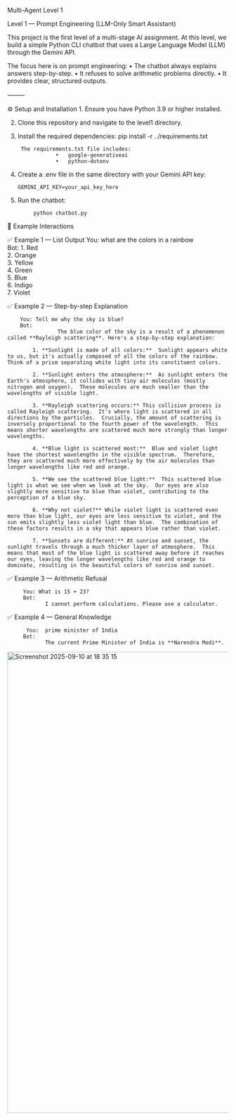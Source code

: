 Multi-Agent Level 1

Level 1 — Prompt Engineering (LLM-Only Smart Assistant)

This project is the first level of a multi-stage AI assignment.
At this level, we build a simple Python CLI chatbot that uses a Large Language Model (LLM) through the Gemini API.

The focus here is on prompt engineering:
	•	The chatbot always explains answers step-by-step.
	•	It refuses to solve arithmetic problems directly.
	•	It provides clear, structured outputs.

⸻

⚙️ Setup and Installation
	1.	Ensure you have Python 3.9 or higher installed.

  	
   2.	Clone this repository and navigate to the level1 directory.
	
 3.	Install the required dependencies:
            pip install -r ../requirements.txt
            
   		 The requirements.txt file includes:
                    •	google-generativeai
                    •	python-dotenv
   4.	Create a .env file in the same directory with your Gemini API key:

     		GEMINI_API_KEY=your_api_key_here
5.	Run the chatbot:

  			 python chatbot.py



💬 Example Interactions

   ✅ Example 1 — List Output
        You: what are the colors in a rainbow  
        Bot: 
            1. Red  
            2. Orange  
            3. Yellow  
            4. Green  
            5. Blue  
            6. Indigo  
            7. Violet


 ✅ Example 2 — Step-by-step Explanation     

        You: Tell me why the sky is blue?    
        Bot: 
                    The blue color of the sky is a result of a phenomenon called **Rayleigh scattering**. Here's a step-by-step explanation:

            1. **Sunlight is made of all colors:**  Sunlight appears white to us, but it's actually composed of all the colors of the rainbow.  Think of a prism separating white light into its constituent colors.

            2. **Sunlight enters the atmosphere:**  As sunlight enters the Earth's atmosphere, it collides with tiny air molecules (mostly nitrogen and oxygen).  These molecules are much smaller than the wavelengths of visible light.

            3. **Rayleigh scattering occurs:** This collision process is called Rayleigh scattering.  It's where light is scattered in all directions by the particles.  Crucially, the amount of scattering is inversely proportional to the fourth power of the wavelength.  This means shorter wavelengths are scattered much more strongly than longer wavelengths.

            4. **Blue light is scattered most:**  Blue and violet light have the shortest wavelengths in the visible spectrum.  Therefore, they are scattered much more effectively by the air molecules than longer wavelengths like red and orange.

            5. **We see the scattered blue light:**  This scattered blue light is what we see when we look at the sky.  Our eyes are also slightly more sensitive to blue than violet, contributing to the perception of a blue sky.

            6. **Why not violet?** While violet light is scattered even more than blue light, our eyes are less sensitive to violet, and the sun emits slightly less violet light than blue.  The combination of these factors results in a sky that appears blue rather than violet.

            7. **Sunsets are different:** At sunrise and sunset, the sunlight travels through a much thicker layer of atmosphere.  This means that most of the blue light is scattered away before it reaches our eyes, leaving the longer wavelengths like red and orange to dominate, resulting in the beautiful colors of sunrise and sunset. 


✅ Example 3 — Arithmetic Refusal

         You: What is 15 + 23?
         Bot: 
                I cannot perform calculations. Please use a calculator. 
✅ Example 4 — General Knowledge           
        	
		  You:  prime minister of India
         Bot:
                The current Prime Minister of India is **Narendra Modi**. 

<img width="1680" height="1050" alt="Screenshot 2025-09-10 at 18 35 15" src="https://github.com/user-attachments/assets/ff0ecaae-05e1-4266-a6c1-c7e0205d6b2e" />


